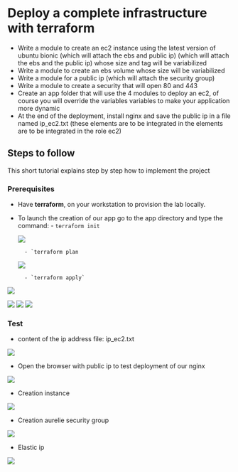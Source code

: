 # Deploy a complete infrastructure with terraform


  * Write a module to create an ec2 instance using the latest version of ubuntu bionic (which will attach the ebs and public ip)
  (which will attach the ebs and the public ip) whose size and tag will be variabilized
  * Write a module to create an ebs volume whose size will be variabilized
  * Write a module for a public ip (which will attach the security group)
  * Write a module to create a security that will open 80 and 443
  * Create an app folder that will use the 4 modules to deploy an ec2, of course you will override the variables
  variables to make your application more dynamic
  * At the end of the deployment, install nginx and save the public ip in a file named ip_ec2.txt (these elements are to be integrated in the
  elements are to be integrated in the role ec2)
  
## Steps to follow
This short tutorial explains step by step how to implement the  project

### Prerequisites

- Have **terraform**, on your workstation to provision the lab locally.
- To launch the creation of our app go to the app directory and type the command:
		- `terraform init`
		
	**![](https://lh5.googleusercontent.com/E0uJFijQjoB8EiDbAG9N5C_vlWtFHdjIvEJevPYvW6L4xqYlLZdyQBvYeBhzI1G296K0c_ktZMwmNWzCGarjCsuQu7DIEAByC9PSTE69s_hARuA2zLfn3eR3-3uBBFjuz9Sc_E5b_JBuqCoWCW33KR1IU-5Amjljhn5XFkg4q-vyQ99SBWJoeGqYeW9B1g)**
	
		- `terraform plan
		
	**![](https://lh5.googleusercontent.com/PxpssQyGOxjzDyHlAnsWs2Y-WkN54hIfp89zsnbzthvz4i4rNk8BfSeWODmIiDbasH1xcshPvl0XX5FI-f6zAxo7DgodjoMKi_OEPueuUg-ENgAeWaTmrSx9jiwoTWUAWrDjC4wNwzAR0YZkRs710u7I8wF3v3IcDxGKeN0YfivwyeqGKea45-G2wwqkCQ)**
	
		- `terraform apply`
		
**![](https://lh4.googleusercontent.com/DdgGp__iNBtN3yqX490XXMxw_hxRqPVuT-7n1tnTua8SwNaDBXH9ygKftqJDCAAfOGV7RBeqq6MeJEE762eVsHfOlYxc-Sn8Bzdk7OkaaNRFIZ0XInkGGDVKGyiigQ6bDcM_QDgYf6ISPqrV5YxDFj9OLcOZTcucpHB1KVpfrTybtrDxea_cxDhA-Ox_4Q)**

**![](https://lh3.googleusercontent.com/PWEre8SX0OuG6ondklyQbyT_QtiCT9_MgapQfRpMw0Xnb23zMl4JCJ0LUZkoiQVBp9In2Bbu6a3j5G-ECdUofr6PXBW-fKPSw6yE_A6RLn2lHdFy_w4mWy_Wuldwp3qZB2RBA61Z3_58XCRTxwV71dXOEXwWLHW4doQOupHCzl12BUB02nc6ih_BbjWgxw)**
**![](https://lh3.googleusercontent.com/fj-B2AkaloDLv1yjlEb42i3Sy68cwkavDiJ-cfNU1MCChycNz2t3sAfxTHwxxlSCKF2Y1D8t6NEeYaQ52O17ZYcZRA42y98Rv0utXPoKFrfm7mwxwtSRdSwua4t-g8Kz2FCPMTxK_Oi3wSxUvOmS_nh0B-0DAwDmNpA5z-TVOeXchq-3llv345F1xR7ofg)**
**![](https://lh4.googleusercontent.com/YtSEXEre7EpGbpEjevzO7zT2HJP_EhEn5BWixCmyur8NKiEHxF4LPf7ZmQN44-zTiP0wU1FG8WQhC8xl-0NAI38lVDYvDZsYSVuhTzaoVIPTiVVzciBNojuYIgg34qVXNHeNYDEfsxFIsZxl63dE9bUNH2sR1egiTu6rbjadckJsGI9IwIYIn2yRzY3uRA)**

###  Test

- content of the ip address file: ip_ec2.txt

**![](https://lh6.googleusercontent.com/mTyZYLF4d-xNtqUTOyO1ZTe1BNzDNEck8qlAC-ju9oo7Dk1RCZ4NF_9Mci2EpdKE01-vQdK7VdJjy2vmippSR93Wa2d7rUTGMHhsAeKOep92YP4WTxp3LfBvVxAdiIy42wzneUNoOLIvQ0K74sklVkGT1b3DOOCz6SdmyLwsLQM3_DKPgPmm5HmZErJOIg)**

- Open the browser with public ip to test deployment of our nginx

**![](https://lh4.googleusercontent.com/klRsBGuo50dEK7kjo_fW4PpxGrqBZd3GlPazig_k6RR-0yB6GQyKJvrXv5EEO4VUj78NDVMQ4GRFDojYlgWuEksSehrxZg6vmElVtL2miOdqtMS_hZjUbvueg9wQxcVGtKlUumynV9Ep8NGDZcFSibCMfYwQXjlx2Rg59NqaDHES2LoZ-aSSd7kloV2WhA)**

- Creation instance

**![](https://lh4.googleusercontent.com/7AjUBYl6OGI6eAUOSbEwxvc5NnLRp-myBPnaXzTIAgGboX8KVXfhz0fV3OcQSu3MWlGmWbMHEQci0IYmQLTNHLBSgYsd9ei6CS2VWqaiAfVSA1pSfLjs2T0mhcGkDdez2ivpf-3YhvDYh-meHEYnQTMNo0H9qqAjLh6Y1RbuDjWnHmfR3FSpuw-nlZ7tJg)**

- Creation aurelie security group

**![](https://lh4.googleusercontent.com/PvKxQ_8a-bGdlGXhd_o7gzqtbbOst2BmZ3Y4G9sAd3cOVZCT1BBQqwCvCBw0HObUKZfm7KBzHAYADEkMVvk9HRN1P18GC0cpDSBTe_IZUlA0diVxI3fl_bw9Z6lyM6CncrmwIuTkOqb4A84q5SMNYLfq9T3rl0gGmF-4qQyXJzX0E-boh-S_RSSwJkoxWQ)**

- Elastic ip

**![](https://lh3.googleusercontent.com/LjgEUEehIJZXENNXcw8MmoCQsa6CGln_0kI4EScKn_7cs4khR8mWkVAjsLa8R_Cm8Ndz30ig9K_k7Gvx61LZBDECvKtMtrtnFjNeiwVtSf8UkrlrWYsQ7MbBZFpRxhvPhzYL2AwHA2N9ENHXCTQg9W1xzqsWccBf_yH-ATh6framk7XqcPy4_IO0HdJedA)**


